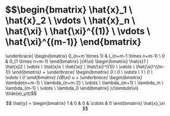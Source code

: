$$\begin{bmatrix} 
\hat{x}_1 \\ 
\hat{x}_2 \\ 
\vdots \\ 
\hat{x}_n \\ 
\hat{\xi} \\ 
\hat{\xi}^{(1)} \\ 
\vdots \\ 
\hat{\xi}^{(m-1)} 
\end{bmatrix} 
= 
\underbrace{
\begin{bmatrix} 
0_{n+m \times 1} & I_{n+m-1 \times n+m-1} \\ 
0 & 0_{1 \times n+m-1} 
\end{bmatrix}
}_{A_\xi} 
\begin{bmatrix} 
\hat{x}_1 \\ 
\hat{x}_2 \\ 
\vdots \\ 
\hat{x}_n \\ 
\hat{\xi} \\ 
\hat{\xi}^{(1)} \\ 
\vdots \\ 
\hat{\xi}^{(m-1)} 
\end{bmatrix} 
+ 
\underbrace{
\begin{bmatrix} 
0 \\ 
0 \\ 
\vdots \\ 
1 \\ 
0 \\ 
\vdots \\ 
0 
\end{bmatrix}
}_{B_\xi} 
u 
+ 
\underbrace{
\begin{bmatrix} 
\lambda_{n+m-1} \\ 
\lambda_{n+m-2} \\ 
\vdots \\ 
\lambda_{m+1} \\ 
\lambda_m \\ 
\lambda_{m-1} \\ 
\vdots \\ 
\lambda_0 
\end{bmatrix}
}_{\lambda_\xi} 
\tilde{e}_y(t)$$

$$
\hat{y} = 
\begin{bmatrix} 
1 & 0 & 0 & \cdots & 0 
\end{bmatrix} 
\hat{x}_\xi
$$
